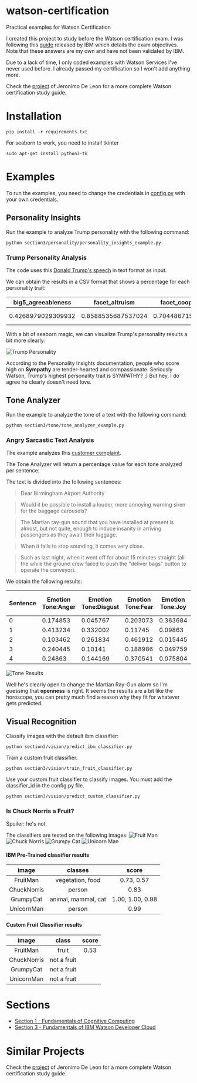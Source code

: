# watson-certification
Practical examples for Watson Certification

I created this project to study before the Watson certification exam. I was following this [guide](http://public.dhe.ibm.com/partnerworld/pub/certify/Study_Guide_C7020_230.pdf)  released by IBM which details the exam objectives. Note that these answers are my own and have not been validated by IBM.

Due to a lack of time, I only coded examples with Watson Services I've never used before. I already passed my certification so I won't add anything more.

Check the [project](https://github.com/havasnewyork/IBM-Watson-Developer-Certification-Study-Guide) of Jeronimo De Leon for a more complete Watson certification study guide.

# Installation
``` shell
pip install -r requirements.txt
```
For seaborn to work, you need to install tkinter
``` shell
sudo apt-get install python3-tk
```
# Examples
To run the examples, you need to change the credentials in [config.py](https://github.com/a-ro/watson-certification/blob/master/config.py) with your own credentials.

## Personality Insights
Run the example to analyze Trump personality with the following command:
``` shell
python section3/personality/personality_insights_example.py
```
### Trump Personality Analysis
The code uses this [Donald Trump's speech](https://github.com/a-ro/watson-certification/blob/master/section3/personality/trump.txt) in text format as input.

We can obtain the results in a CSV format that shows a percentage for each personality trait: 


|**big5\_agreeableness**|**facet\_altruism**|**facet\_cooperation**|**facet\_modesty**|**facet\_morality**|**facet\_sympathy**|**facet\_trust**|**big5\_conscientiousness**|**facet\_achievement\_striving**|**facet\_cautiousness**|**facet\_dutifulness**|**facet\_orderliness**|**facet\_self\_discipline**|**facet\_self\_efficacy**|**big5\_extraversion**|**facet\_activity\_level**|**facet\_assertiveness**|**facet\_cheerfulness**|**facet\_excitement\_seeking**|**facet\_friendliness**|**facet\_gregariousness**|**big5\_neuroticism**|**facet\_anger**|**facet\_anxiety**|**facet\_depression**|**facet\_immoderation**|**facet\_self\_consciousness**|**facet\_vulnerability**|**big5\_openness**|**facet\_adventurousness**|**facet\_artistic\_interests**|**facet\_emotionality**|**facet\_imagination**|**facet\_intellect**|**facet\_liberalism**|**need\_liberty**|**need\_ideal**|**need\_love**|**need\_practicality**|**need\_self\_expression**|**need\_stability**|**need\_structure**|**need\_challenge**|**need\_closeness**|**need\_curiosity**|**need\_excitement**|**need\_harmony**|**value\_conservation**|**value\_hedonism**|**value\_openness\_to\_change**|**value\_self\_enhancement**|**value\_self\_transcendence**|**behavior\_sunday**|**behavior\_monday**|**behavior\_tuesday**|**behavior\_wednesday**|**behavior\_thursday**|**behavior\_friday**|**behavior\_saturday**|**behavior\_0000**|**behavior\_0100**|**behavior\_0200**|**behavior\_0300**|**behavior\_0400**|**behavior\_0500**|**behavior\_0600**|**behavior\_0700**|**behavior\_0800**|**behavior\_0900**|**behavior\_1000**|**behavior\_1100**|**behavior\_1200**|**behavior\_1300**|**behavior\_1400**|**behavior\_1500**|**behavior\_1600**|**behavior\_1700**|**behavior\_1800**|**behavior\_1900**|**behavior\_2000**|**behavior\_2100**|**behavior\_2200**|**behavior\_2300**|**word\_count**|**processed\_language**|
|-----|-----|-----|-----|-----|-----|-----|-----|-----|-----|-----|-----|-----|-----|-----|-----|-----|-----|-----|-----|-----|-----|-----|-----|-----|-----|-----|-----|-----|-----|-----|-----|-----|-----|-----|-----|-----|-----|-----|-----|-----|-----|-----|-----|-----|-----|-----|-----|-----|-----|-----|-----|-----|-----|-----|-----|-----|-----|-----|-----|-----|-----|-----|-----|-----|-----|-----|-----|-----|-----|-----|-----|-----|-----|-----|-----|-----|-----|-----|-----|-----|-----|-----|-----|-----|
|0.4268979029309932|0.8588535687537024|0.7044867158268264|0.5960736895707534|0.9676444453908276|0.9965335147666688|0.3998040334289172|0.9797657117581102|0.9070143051529225|0.9869915635122488|0.873983697434251|0.5488031217574947|0.9124250982342645|0.8090432365930695|0.6096825298389489|0.8828473589475007|0.9857260415356135|0.11637254228155247|0.01331810918980908|0.5959055919648221|0.16756739770553347|0.9505346628850558|0.02812768408642924|0.02455406377266378|0.168454469161186|0.05865378787277559|0.05754389444307567|0.015989819272919148|0.975519694665306|0.8328642953776038|0.654203608334551|0.24646836689211954|0.05370347126940961|0.9915865625089948|0.7792134600310711|0.01694074812415025|0.04771121338963841|0.0030600042610637868|0.023556425868524244|0.05084809704946042|0.23156088075382475|0.6470820764350991|0.028222045621644876|0.15436495592219218|0.3881229129662421|0.03816743693922564|0.035899020822038996|0.11167207177920224|0.01957680225835251|0.37441584209106304|6.717299135493016E-4|0.11547777255812258|0.0|0.0|0.0|0.0|0.0|0.0|0.0|0.0|0.0|0.0|0.0|0.0|0.0|0.0|0.0|0.0|0.0|0.0|0.0|0.0|0.0|0.0|0.0|0.0|0.0|0.0|0.0|0.0|0.0|0.0|0.0|6832|en|

With a bit of seaborn magic, we can visualize Trump's personality results a bit more clearly:

![Trump Personality](https://github.com/a-ro/watson-certification/blob/master/section3/personality/trump-personality-results.png)

According to the Personality Insights documentation, people who score high on __Sympathy__ are tender-hearted and compassionate.
Seriously Watson, Trump's highest personality trait is SYMPATHY? ;) 
But hey, I do agree he clearly doesn't need love.

## Tone Analyzer
Run the example to analyze the tone of a text with the following command:
``` shell
python section3/tone/tone_analyzer_example.py
```
### Angry Sarcastic Text Analysis
The example analyzes this [customer complaint](https://github.com/a-ro/watson-certification/blob/master/section3/tone/angry-text.txt).


The Tone Analyzer will return a percentage value for each tone analyzed per sentence: 

The text is divided into the following sentences:

> Dear Birmingham Airport Authority 

> Would it be possible to install a louder, more annoying warning siren for the baggage carousels?
  
> The Martian ray-gun sound that you have installed at present is almost, but not quite, enough to induce insanity in arriving passengers as they await their luggage.

> When it fails to stop sounding, it comes very close.

> Such as last night, when it went off for about 15 minutes straight (all the while the ground crew failed to push the "deliver bags" button to operate the conveyor).


We obtain the following results:

|Sentence|**Emotion Tone:Anger**|**Emotion Tone:Disgust**|**Emotion Tone:Fear**|**Emotion Tone:Joy**|**Emotion Tone:Sadness**|**Language Tone:Analytical**|**Language Tone:Confident**|**Language Tone:Tentative**|**Social Tone:Agreeableness**|**Social Tone:Conscientiousness**|**Social Tone:Emotional Range**|**Social Tone:Extraversion**|**Social Tone:Openness**|
|-----|-----|-----|-----|-----|-----|-----|-----|-----|-----|-----|-----|-----|-----|
0|0.174853|0.045767|0.203073|0.363684|0.288548|0.0|0.0|0.0|0.601976|0.274405|0.287173|0.549738|0.192534
1|0.413234|0.332002|0.11745|0.09863|0.157501|0.029341|0.0|0.615352|0.092194|0.01064|0.289132|0.227488|0.732911
2|0.103462|0.261834|0.461912|0.015445|0.308681|0.403089|0.0|0.5538|0.408464|0.509407|0.664799|0.305697|0.814446
3|0.240445|0.10141|0.188986|0.049759|0.529359|0.0|0.849827|0.0|0.620178|0.041014|0.039034|0.312732|0.112508
4|0.24863|0.144169|0.370541|0.075804|0.290018|0.85019|0.204269|0.0|0.002668|0.907311|0.915778|0.457429|0.078753

![Tone Results](https://github.com/a-ro/watson-certification/blob/master/section3/tone/analyzed-tone.png)

Well he's clearly open to change the Martian Ray-Gun alarm so I'm guessing that **openness** is right.
It seems the results are a bit like the horoscope, you can pretty much find a reason why they fit for whatever gets predicted.

## Visual Recognition
Classify images with the default ibm classifier:
``` shell
python section3/vision/predict_ibm_classifier.py 
```
Train a custom fruit classifier.
``` shell
python section3/vision/train_fruit_classifier.py 
```
Use your custom fruit classifier to classify images. You must add the classifier_id in the config.py file.
``` shell
python section3/vision/predict_custom_classifier.py 
```

### Is Chuck Norris a Fruit?
Spoiler: he's not. 

The classifiers are tested on the following images:
![Fruit Man](https://github.com/a-ro/watson-certification/blob/master/section3/vision/images/fruit-man.jpg)
![Chuck Norris](https://github.com/a-ro/watson-certification/blob/master/section3/vision/images/chuck-norris.jpg)
![Grumpy Cat](https://github.com/a-ro/watson-certification/blob/master/section3/vision/images/grumpy-cat.jpeg)
![Unicorn Man](https://github.com/a-ro/watson-certification/blob/master/section3/vision/images/unicorn-man.jpg)


#### IBM Pre-Trained classifier results
**image**|**classes**|**score**
:-----:|:-----:|:-----:|
FruitMan|vegetation, food|0.73, 0.57
ChuckNorris|person|0.83
GrumpyCat|animal, mammal, cat|1.00, 1.00, 0.98
UnicornMan|person|0.99

#### Custom Fruit Classifier results
**image**|**class**|**score**
:-----:|:-----:|:-----:|
FruitMan|fruit|0.53
ChuckNorris|not a fruit|
GrumpyCat|not a fruit|
UnicornMan|not a fruit|

# Sections
- [Section 1 - Fundamentals of Cognitive Computing](https://github.com/a-ro/watson-certification/blob/master/section1/section1.md)
- [Section 3 - Fundamentals of IBM Watson Developer Cloud](https://github.com/a-ro/watson-certification/blob/master/section3/section3.md)

# Similar Projects
Check the [project](https://github.com/havasnewyork/IBM-Watson-Developer-Certification-Study-Guide) of Jeronimo De Leon for a more complete Watson certification study guide.
